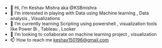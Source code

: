 - 👋 Hi, I’m Keshav Mishra aka @KSBmishra 
- 👀 I’m interested in playing with Data using Machine learning , Data analysis , Visualizations
- 🌱 I’m currently learning Scripting using powershell , visualization tools like Power Bi , Tableau , Looker
- 💞️ I’m looking to collaborate on machine learning project , visualization
- 📫 How to reach me keshav150196@gmail.com 

<!---
KSBmishra/KSBmishra 
--->
